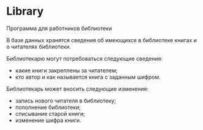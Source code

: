 # Library

Программа для работников библиотеки

В базе данных хранятся сведения об имеющихся в библиотеке книгах и о читателях библиотеки.

Библиотекарю могут потребоваться следующие сведения:
- какие книги закреплены за читателем;
- кто автор и как называется книга с заданным шифром.

Библиотекарь может вносить следующие изменения:
- запись нового читателя в библиотеку;
- пополнение библиотеки;
- списывание старой книги;
- изменение шифра книги.
